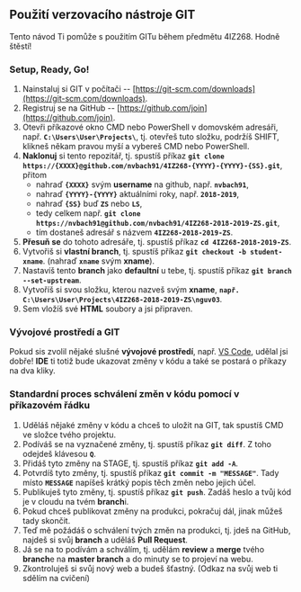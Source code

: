 ## Použití verzovacího nástroje GIT
Tento návod Ti pomůže s použitím GITu během předmětu 4IZ268. Hodně štěstí!



### Setup, Ready, Go!
1. Nainstaluj si GIT v počítači -- [https://git-scm.com/downloads](https://git-scm.com/downloads).
2. Registruj se na GitHub -- [https://github.com/join](https://github.com/join).
3. Otevři příkazové okno CMD nebo PowerShell v domovském adresáři, např. **`C:\Users\User\Projects\`**, tj. otevřeš tuto složku, podržíš SHIFT, klikneš někam pravou myší a vybereš CMD nebo PowerShell.
4. **Naklonuj** si tento repozitář, tj. spustíš příkaz **`git clone https://{XXXX}@github.com/nvbach91/4IZ268-{YYYY}-{YYYY}-{SS}.git`**, přitom 
    - nahraď **`{XXXX}`** svým **username** na github, např. **`nvbach91`**,
    - nahraď **`{YYYY}-{YYYY}`** aktuálními roky, např. **`2018-2019`**,
    - nahraď **`{SS}`** buď **`ZS`** nebo **`LS`**,
    - tedy celkem např. **`git clone https://nvbach91@github.com/nvbach91/4IZ268-2018-2019-ZS.git`**,
    - tím dostaneš adresář s názvem **`4IZ268-2018-2019-ZS`**.
5. **Přesuň se** do tohoto adresáře, tj. spustíš příkaz **`cd 4IZ268-2018-2019-ZS`**.
6. Vytvořiš si **vlastní branch**, tj. spustíš příkaz **`git checkout -b student-xname`**. (nahraď **`xname`** svým **xname**).
7. Nastavíš tento **branch** jako **defaultní** u tebe, tj. spustíš příkaz **`git branch --set-upstream`**.
8. Vytvoříš si svou složku, kterou nazveš svým **xname**, **`např. C:\Users\User\Projects\4IZ268-2018-2019-ZS\nguv03`**.
9. Sem vložíš své **HTML** soubory a jsi připraven.



### Vývojové prostředí a GIT
Pokud sis zvolil nějaké slušné **vývojové prostředí**, např. [VS Code](https://code.visualstudio.com/download), udělal jsi dobře! **IDE** ti totiž bude ukazovat změny v kódu a také se postará o příkazy na dva kliky.



### Standardní proces schválení změn v kódu pomocí v příkazovém řádku
1. Uděláš nějaké změny v kódu a chceš to uložit na GIT, tak spustíš CMD ve složce tvého projektu.
2. Podíváš se na vyznačené změny, tj. spustíš příkaz **`git diff`**. Z toho odejdeš klávesou **`Q`**.
3. Přidáš tyto změny na STAGE, tj. spustíš příkaz **`git add -A`**.
4. Potvrdíš tyto změny, tj. spustíš příkaz **`git commit -m "MESSAGE"`**. Tady místo **`MESSAGE`** napíšeš krátký popis těch změn nebo jejich účel.
5. Publikuješ tyto změny, tj. spustíš příkaz **`git push`**. Zadáš heslo a tvůj kód je v cloudu na tvém **branch**i.
6. Pokud chceš publikovat změny na produkci, pokračuj dál, jinak můžeš tady skončit.
7. Teď mě požádáš o schválení tvých změn na produkci, tj. jdeš na GitHub, najdeš si svůj **branch** a uděláš **Pull Request**.
7. Já se na to podívám a schválím, tj. udělám **review** a **merge** tvého **branch**e na **master branch** a do minuty se to projeví na webu.
8. Zkontroluješ si svůj nový web a budeš šťastný. (Odkaz na svůj web ti sdělím na cvičení)


